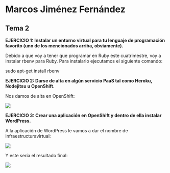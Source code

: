 <h1> Marcos Jiménez Fernández </h1>

<h2> Tema 2 </h2>

<strong> EJERCICIO 1: Instalar un entorno virtual para tu lenguaje de programación favorito (uno de los mencionados arriba, obviamente).</strong>

Debido a que voy a tener que programar en Ruby este cuatrimestre, voy a instalar rbenv para Ruby. Para instalarlo ejecutamos el siguiente comando:

sudo apt-get install rbenv

<strong> EJERCICIO 2: Darse de alta en algún servicio PaaS tal como Heroku, Nodejitsu u OpenShift. </strong>

Nos damos de alta en OpenShift:

<img src="http://i60.tinypic.com/2ltpt3s.png"></img>

<strong> EJERCICIO 3: Crear una aplicación en OpenShift y dentro de ella instalar WordPress.</strong>

A la aplicación de WordPress le vamos a dar el nombre de infraestructuravirtual:

<img src="http://i62.tinypic.com/o6d542.png"></img>

Y este sería el resultado final:

<img src="http://i60.tinypic.com/izqexi.png"></img>
